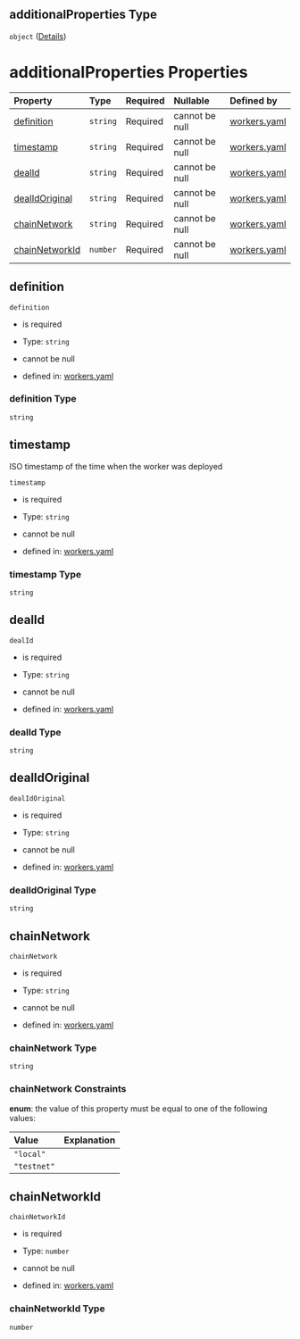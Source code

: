 ## additionalProperties Type

`object` ([Details](workers-properties-deals-additionalproperties.md))

# additionalProperties Properties

| Property                          | Type     | Required | Nullable       | Defined by                                                                                                                                                                                             |
| :-------------------------------- | :------- | :------- | :------------- | :----------------------------------------------------------------------------------------------------------------------------------------------------------------------------------------------------- |
| [definition](#definition)         | `string` | Required | cannot be null | [workers.yaml](workers-properties-deals-additionalproperties-properties-definition.md "https://fluence.dev/schemas/workers.yaml#/properties/deals/additionalProperties/properties/definition")         |
| [timestamp](#timestamp)           | `string` | Required | cannot be null | [workers.yaml](workers-properties-deals-additionalproperties-properties-timestamp.md "https://fluence.dev/schemas/workers.yaml#/properties/deals/additionalProperties/properties/timestamp")           |
| [dealId](#dealid)                 | `string` | Required | cannot be null | [workers.yaml](workers-properties-deals-additionalproperties-properties-dealid.md "https://fluence.dev/schemas/workers.yaml#/properties/deals/additionalProperties/properties/dealId")                 |
| [dealIdOriginal](#dealidoriginal) | `string` | Required | cannot be null | [workers.yaml](workers-properties-deals-additionalproperties-properties-dealidoriginal.md "https://fluence.dev/schemas/workers.yaml#/properties/deals/additionalProperties/properties/dealIdOriginal") |
| [chainNetwork](#chainnetwork)     | `string` | Required | cannot be null | [workers.yaml](workers-properties-deals-additionalproperties-properties-chainnetwork.md "https://fluence.dev/schemas/workers.yaml#/properties/deals/additionalProperties/properties/chainNetwork")     |
| [chainNetworkId](#chainnetworkid) | `number` | Required | cannot be null | [workers.yaml](workers-properties-deals-additionalproperties-properties-chainnetworkid.md "https://fluence.dev/schemas/workers.yaml#/properties/deals/additionalProperties/properties/chainNetworkId") |

## definition



`definition`

*   is required

*   Type: `string`

*   cannot be null

*   defined in: [workers.yaml](workers-properties-deals-additionalproperties-properties-definition.md "https://fluence.dev/schemas/workers.yaml#/properties/deals/additionalProperties/properties/definition")

### definition Type

`string`

## timestamp

ISO timestamp of the time when the worker was deployed

`timestamp`

*   is required

*   Type: `string`

*   cannot be null

*   defined in: [workers.yaml](workers-properties-deals-additionalproperties-properties-timestamp.md "https://fluence.dev/schemas/workers.yaml#/properties/deals/additionalProperties/properties/timestamp")

### timestamp Type

`string`

## dealId



`dealId`

*   is required

*   Type: `string`

*   cannot be null

*   defined in: [workers.yaml](workers-properties-deals-additionalproperties-properties-dealid.md "https://fluence.dev/schemas/workers.yaml#/properties/deals/additionalProperties/properties/dealId")

### dealId Type

`string`

## dealIdOriginal



`dealIdOriginal`

*   is required

*   Type: `string`

*   cannot be null

*   defined in: [workers.yaml](workers-properties-deals-additionalproperties-properties-dealidoriginal.md "https://fluence.dev/schemas/workers.yaml#/properties/deals/additionalProperties/properties/dealIdOriginal")

### dealIdOriginal Type

`string`

## chainNetwork



`chainNetwork`

*   is required

*   Type: `string`

*   cannot be null

*   defined in: [workers.yaml](workers-properties-deals-additionalproperties-properties-chainnetwork.md "https://fluence.dev/schemas/workers.yaml#/properties/deals/additionalProperties/properties/chainNetwork")

### chainNetwork Type

`string`

### chainNetwork Constraints

**enum**: the value of this property must be equal to one of the following values:

| Value       | Explanation |
| :---------- | :---------- |
| `"local"`   |             |
| `"testnet"` |             |

## chainNetworkId



`chainNetworkId`

*   is required

*   Type: `number`

*   cannot be null

*   defined in: [workers.yaml](workers-properties-deals-additionalproperties-properties-chainnetworkid.md "https://fluence.dev/schemas/workers.yaml#/properties/deals/additionalProperties/properties/chainNetworkId")

### chainNetworkId Type

`number`
